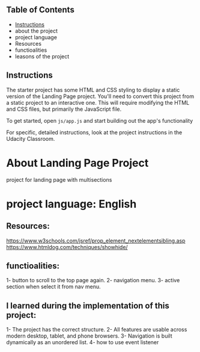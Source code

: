 ## Table of Contents

* [Instructions](#instructions)
* about the project
* project language
* Resources
* functioalities
* leasons of the project



## Instructions

The starter project has some HTML and CSS styling to display a static version of the Landing Page project. You'll need to convert this project from a static project to an interactive one. This will require modifying the HTML and CSS files, but primarily the JavaScript file.

To get started, open `js/app.js` and start building out the app's functionality

For specific, detailed instructions, look at the project instructions in the Udacity Classroom.

# About Landing Page Project
project for landing page with multisections

# project language: English

## Resources: 
https://www.w3schools.com/jsref/prop_element_nextelementsibling.asp
https://www.htmldog.com/techniques/showhide/

## functioalities: 
1- button to scroll to the top page again.
2- navigation menu.
3- active section when select it from nav menu.

## I learned during the implementation of this project:
1- The project has the correct structure.
2- All features are usable across modern desktop, tablet, and phone browsers.
3- Navigation is built dynamically as an unordered list.
4- how to use event listener